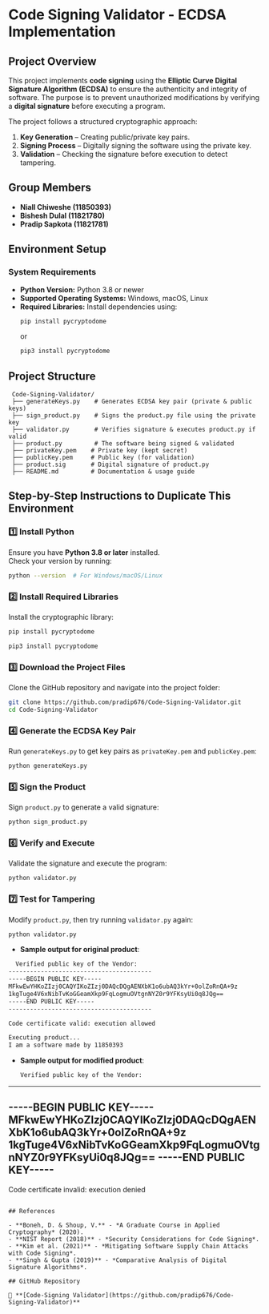 # Code Signing Validator - ECDSA Implementation

## Project Overview

This project implements **code signing** using the **Elliptic Curve Digital Signature Algorithm (ECDSA)** to ensure the authenticity and integrity of software. The purpose is to prevent unauthorized modifications by verifying a **digital signature** before executing a program.

The project follows a structured cryptographic approach:

1. **Key Generation** – Creating public/private key pairs.
2. **Signing Process** – Digitally signing the software using the private key.
3. **Validation** – Checking the signature before execution to detect tampering.

## Group Members

- **Niall Chiweshe (11850393)**
- **Bishesh Dulal (11821780)**
- **Pradip Sapkota (11821781)**

## Environment Setup

### **System Requirements**

- **Python Version:** Python 3.8 or newer
- **Supported Operating Systems:** Windows, macOS, Linux
- **Required Libraries:** Install dependencies using:
  ```sh
  pip install pycryptodome
  ```
  or 
  ```sh
  pip3 install pycryptodome
  ```

## Project Structure

```
 Code-Signing-Validator/
 ├── generateKeys.py    # Generates ECDSA key pair (private & public keys)
 ├── sign_product.py    # Signs the product.py file using the private key
 ├── validator.py       # Verifies signature & executes product.py if valid
 ├── product.py         # The software being signed & validated
 ├── privateKey.pem    # Private key (kept secret)
 ├── publicKey.pem     # Public key (for validation)
 ├── product.sig       # Digital signature of product.py
 ├── README.md         # Documentation & usage guide
```

## Step-by-Step Instructions to Duplicate This Environment

### **1️⃣ Install Python**
Ensure you have **Python 3.8 or later** installed.  
Check your version by running:
```sh
python --version  # For Windows/macOS/Linux
```

### **2️⃣ Install Required Libraries**
Install the cryptographic library:
```sh
pip install pycryptodome
```
```sh
pip3 install pycryptodome
```

### **3️⃣ Download the Project Files**
Clone the GitHub repository and navigate into the project folder:
```sh
git clone https://github.com/pradip676/Code-Signing-Validator.git
cd Code-Signing-Validator
```

### **4️⃣ Generate the ECDSA Key Pair**
Run `generateKeys.py` to get key pairs as `privateKey.pem` and `publicKey.pem`:
```sh
python generateKeys.py
```

### **5️⃣ Sign the Product**
Sign `product.py` to generate a valid signature:
```sh
python sign_product.py
```

### **6️⃣ Verify and Execute**
Validate the signature and execute the program:
```sh
python validator.py
```

### **7️⃣ Test for Tampering**
Modify `product.py`, then try running `validator.py` again:
```sh
python validator.py
```
- **Sample output for original product**:
```sh
  Verified public key of the Vendor:
----------------------------------------
-----BEGIN PUBLIC KEY-----
MFkwEwYHKoZIzj0CAQYIKoZIzj0DAQcDQgAENXbK1o6ubAQ3kYr+0olZoRnQA+9z
1kgTuge4V6xNibTvKoGGeamXkp9FqLogmuOVtgnNYZ0r9YFKsyUi0q8JQg==
-----END PUBLIC KEY-----
----------------------------------------

Code certificate valid: execution allowed

Executing product...
I am a software made by 11850393
```
- **Sample output for modified product**:
  ```sh
  Verified public key of the Vendor:
----------------------------------------
-----BEGIN PUBLIC KEY-----
MFkwEwYHKoZIzj0CAQYIKoZIzj0DAQcDQgAENXbK1o6ubAQ3kYr+0olZoRnQA+9z
1kgTuge4V6xNibTvKoGGeamXkp9FqLogmuOVtgnNYZ0r9YFKsyUi0q8JQg==
-----END PUBLIC KEY-----
----------------------------------------

Code certificate invalid: execution denied
  ```

## References

- **Boneh, D. & Shoup, V.** - *A Graduate Course in Applied Cryptography* (2020).
- **NIST Report (2018)** - *Security Considerations for Code Signing*.
- **Kim et al. (2021)** - *Mitigating Software Supply Chain Attacks with Code Signing*.
- **Singh & Gupta (2019)** - *Comparative Analysis of Digital Signature Algorithms*.

## GitHub Repository

🔗 **[Code-Signing Validator](https://github.com/pradip676/Code-Signing-Validator)**

